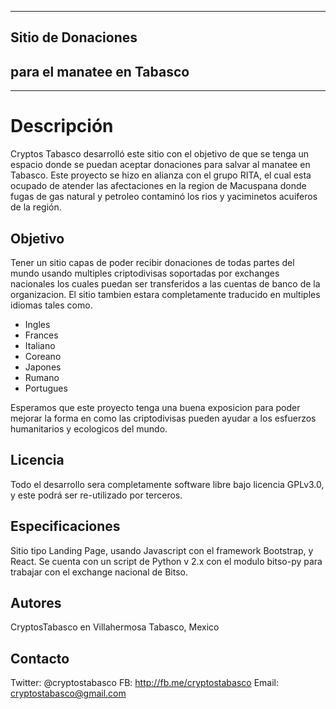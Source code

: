 ************************************
##     Sitio de Donaciones      
##   para el manatee en Tabasco 
************************************

# Descripción
Cryptos Tabasco desarrolló este sitio con el objetivo de que se tenga un espacio donde se puedan aceptar donaciones para salvar al manatee en Tabasco. Este proyecto se hizo en alianza con el grupo RITA, el cual esta ocupado de atender las afectaciones en la region de Macuspana donde fugas de gas natural y petroleo contaminó los rios y yaciminetos acuiferos de la región.

## Objetivo
Tener un sitio capas de poder recibir donaciones de todas partes del mundo usando multiples criptodivisas soportadas por exchanges nacionales los cuales puedan ser transferidos a las cuentas de banco de la organizacion. El sitio tambien estara completamente traducido en multiples idiomas tales como.
 * Ingles
 * Frances
 * Italiano
 * Coreano
 * Japones
 * Rumano
 * Portugues

Esperamos que este proyecto tenga una buena exposicion para poder mejorar la forma en como las criptodivisas pueden ayudar a los esfuerzos humanitarios y ecologicos del mundo. 

## Licencia
Todo el desarrollo sera completamente software libre bajo licencia GPLv3.0, y este podrá ser re-utilizado por terceros. 

## Especificaciones
Sitio tipo Landing Page, usando Javascript con el framework Bootstrap, y React. Se cuenta con un script de Python v 2.x con el modulo bitso-py para trabajar con el exchange nacional de Bitso.

## Autores
CryptosTabasco en Villahermosa Tabasco, Mexico

## Contacto
Twitter: @cryptostabasco
FB: http://fb.me/cryptostabasco
Email: cryptostabasco@gmail.com
